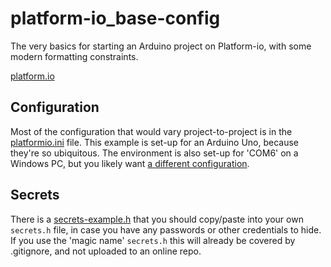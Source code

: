 # platform-io_base-config
The very basics for starting an Arduino project on Platform-io, with some modern formatting constraints.

[platform.io](https://platformio.org/)

## Configuration
Most of the configuration that would vary project-to-project is in the [platformio.ini](platformio.ini) file. 
This example is set-up for an Arduino Uno, because they're so ubiquitous.
The environment is also set-up for 'COM6' on a Windows PC, but you likely want [a different configuration](https://docs.platformio.org/en/latest/projectconf/sections/env/options/upload/upload_port.html).

## Secrets
There is a [secrets-example.h](secrets-example.h) that you should copy/paste into your own `secrets.h` file, in case you have any passwords or other credentials to hide. If you use the 'magic name' `secrets.h` this will already be covered by .gitignore, and not uploaded to an online repo.
